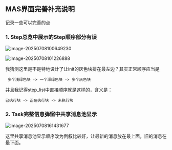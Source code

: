 ## MAS界面完善补充说明

记录一些可以完善的点




### 1. Step总览中展示的Step顺序部分有误

<img src="/C:/Users/20212/AppData/Roaming/Typora/typora-user-images/image-20250708100649230.png" alt="image-20250708100649230" style="zoom:100%;" />

![image-20250708101226888](/C:/Users/20212/AppData/Roaming/Typora/typora-user-images/image-20250708101226888.png)



我猜测这里是不是特地设计了让init的灰色块排在最左边？其实正常顺序应当是

```
 多个浅绿色块 -> 一个深绿色块 -> 多个灰色块
```

并且我记得step_list中直接顺序就是这样的，含义是：

```
已执行块 -> 正在执行块 -> 未执行块
```



### 2. Task完整信息弹窗中共享消息池显示

![image-20250708161431677](/C:/Users/20212/AppData/Roaming/Typora/typora-user-images/image-20250708161431677.png)

这里共享消息池显示顺序改为倒叙比较好，让最新的消息放在最上面，旧的消息在最下面。
